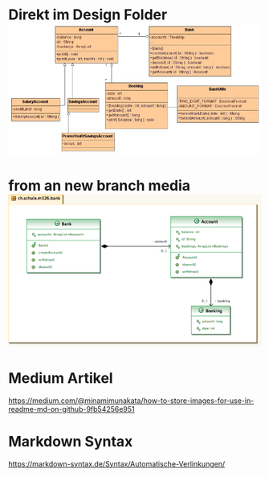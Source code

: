 
# Direkt im Design Folder ![Alt-Text](https://github.com/lcavuoti/01-Agile-Bank/blob/main/Design/Bank4.jpg)


# from an new branch media ![Alt-Text](https://github.com/lcavuoti/01-Agile-Bank/blob/media/bank_1_klassendiagramm.png)

# Medium Artikel
<https://medium.com/@minamimunakata/how-to-store-images-for-use-in-readme-md-on-github-9fb54256e951>

# Markdown Syntax
<https://markdown-syntax.de/Syntax/Automatische-Verlinkungen/>
